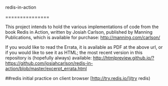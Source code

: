 redis-in-action

===============

This project intends to hold the various implementations of code from the book Redis in Action,
written by Josiah Carlson, published by Manning Publications, which is available for purchase:
http://manning.com/carlson/

If you would like to read the Errata, it is available as PDF at the above url, or if you would
like to see it as HTML; the most recent version in this repository is (hopefully always) available:
http://htmlpreview.github.io/?https://github.com/josiahcarlson/redis-in-action/blob/master/excerpt_errata.html

##redis initial practice on client browser
[http://try.redis.io/](try redis)
